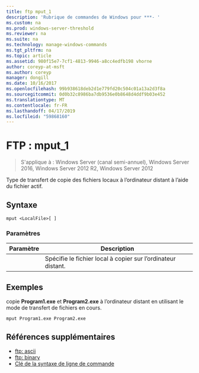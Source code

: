 ```yaml
---
title: ftp mput_1
description: 'Rubrique de commandes de Windows pour ***- '
ms.custom: na
ms.prod: windows-server-threshold
ms.reviewer: na
ms.suite: na
ms.technology: manage-windows-commands
ms.tgt_pltfrm: na
ms.topic: article
ms.assetid: 980f15e7-7cf1-4813-9946-a8cc4edfb198 vhorne
author: coreyp-at-msft
ms.author: coreyp
manager: dongill
ms.date: 10/16/2017
ms.openlocfilehash: 99b938618deb2d1e779fd20c504c01a13a2d3f8a
ms.sourcegitcommit: 0d0b32c8986ba7db9536e0b8648d4ddf9b03e452
ms.translationtype: MT
ms.contentlocale: fr-FR
ms.lasthandoff: 04/17/2019
ms.locfileid: "59868160"
---
```

# <a name="ftp-mput1"></a>FTP : mput_1

>S'applique à : Windows Server (canal semi-annuel), Windows Server 2016, Windows Server 2012 R2, Windows Server 2012

Type de transfert de copie des fichiers locaux à l’ordinateur distant à l’aide du fichier actif.   
## <a name="syntax"></a>Syntaxe  
```  
mput <LocalFile>[ ]  
```  
### <a name="parameters"></a>Paramètres  
|Paramètre|Description|  
|-------|--------|  
|<LocalFile>|Spécifie le fichier local à copier sur l’ordinateur distant.|  
## <a name="BKMK_Examples"></a>Exemples  
copie **Program1.exe** et **Program2.exe** à l’ordinateur distant en utilisant le mode de transfert de fichiers en cours.  
```  
mput Program1.exe Program2.exe  
```  
## <a name="additional-references"></a>Références supplémentaires  
-   [ftp: ascii](ftp-ascii.md)  
-   [ftp: binary](ftp-binary.md)  
-   [Clé de la syntaxe de ligne de commande](command-line-syntax-key.md)  
